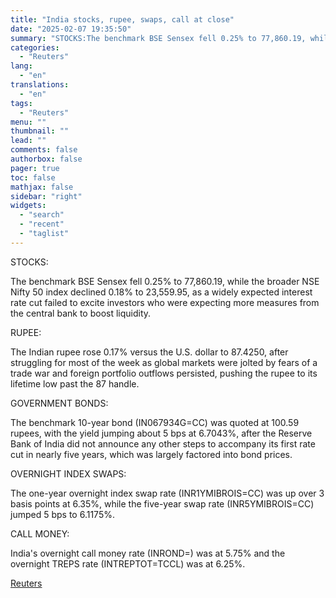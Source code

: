 ```yaml
---
title: "India stocks, rupee, swaps, call at close"
date: "2025-02-07 19:35:50"
summary: "STOCKS:The benchmark BSE Sensex fell 0.25% to 77,860.19, while the broader NSE Nifty 50 index declined 0.18% to 23,559.95, as a widely expected interest rate cut failed to excite investors who were expecting more measures from the central bank to boost liquidity. RUPEE: The Indian rupee rose 0.17% versus the..."
categories:
  - "Reuters"
lang:
  - "en"
translations:
  - "en"
tags:
  - "Reuters"
menu: ""
thumbnail: ""
lead: ""
comments: false
authorbox: false
pager: true
toc: false
mathjax: false
sidebar: "right"
widgets:
  - "search"
  - "recent"
  - "taglist"
---
```


STOCKS:

The benchmark BSE Sensex fell 0.25% to 77,860.19, while the broader NSE Nifty 50 index declined 0.18% to 23,559.95, as a widely expected interest rate cut failed to excite investors who were expecting more measures from the central bank to boost liquidity.

RUPEE:

The Indian rupee rose 0.17% versus the U.S. dollar to 87.4250, after struggling for most of the week as global markets were jolted by fears of a trade war and foreign portfolio outflows persisted, pushing the rupee to its lifetime low past the 87 handle.

GOVERNMENT BONDS:

The benchmark 10-year bond (IN067934G=CC) was quoted at 100.59 rupees, with the yield jumping about 5 bps at 6.7043%, after the Reserve Bank of India did not announce any other steps to accompany its first rate cut in nearly five years, which was largely factored into bond prices.

OVERNIGHT INDEX SWAPS:

The one-year overnight index swap rate (INR1YMIBROIS=CC) was up over 3 basis points at 6.35%, while the five-year swap rate (INR5YMIBROIS=CC) jumped 5 bps to 6.1175%.

CALL MONEY:

India's overnight call money rate (INROND=) was at 5.75% and the overnight TREPS rate (INTREPTOT=TCCL) was at 6.25%.

[Reuters](https://www.tradingview.com/news/reuters.com,2025:newsml_L4N3OY10I:0-india-stocks-rupee-swaps-call-at-close/)
